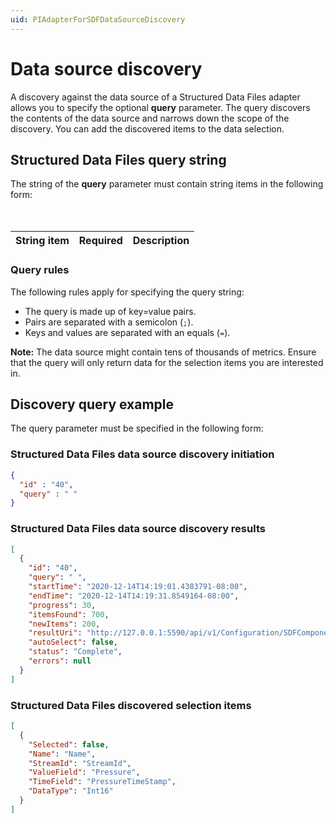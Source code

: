 ```yaml
---
uid: PIAdapterForSDFDataSourceDiscovery
---
```


# Data source discovery

A discovery against the data source of a Structured Data Files adapter allows you to specify the optional **query** parameter. The query discovers the contents of the data source and narrows down the scope of the discovery. You can add the discovered items to the data selection.

## Structured Data Files query string

The string of the **query** parameter must contain string items in the following form: <br><!-- Query string --><br><br>

| String item      | Required | Description |
|------------------|----------|-------------|
<!-- Insert string items here -->

### Query rules

The following rules apply for specifying the query string:

- The query is made up of key=value pairs.
- Pairs are separated with a semicolon (`;`).
- Keys and values are separated with an equals (`=`).
<!-- Add more query rules here if necessary -->

**Note:** The data source might contain tens of thousands of metrics. Ensure that the query will only return data for the selection items you are interested in.

## Discovery query example

The query parameter must be specified in the following form:
<!-- Query string -->

### Structured Data Files data source discovery initiation

```json
{
  "id" : "40",
  "query" : " "
}
```

### Structured Data Files data source discovery results

```json
[
  {
    "id": "40",
    "query": " ",
    "startTime": "2020-12-14T14:19:01.4383791-08:00",
    "endTime": "2020-12-14T14:19:31.8549164-08:00",
    "progress": 30,
    "itemsFound": 700,
    "newItems": 200,
    "resultUri": "http://127.0.0.1:5590/api/v1/Configuration/SDFComponentId/Discoveries/40/result",
    "autoSelect": false,
    "status": "Complete",
    "errors": null
  }
]
```

### Structured Data Files discovered selection items

```json
[
  {
    "Selected": false,
    "Name": "Name",
    "StreamId": "StreamId",
    "ValueField": "Pressure",
    "TimeField": "PressureTimeStamp",
    "DataType": "Int16"
  }
]
```